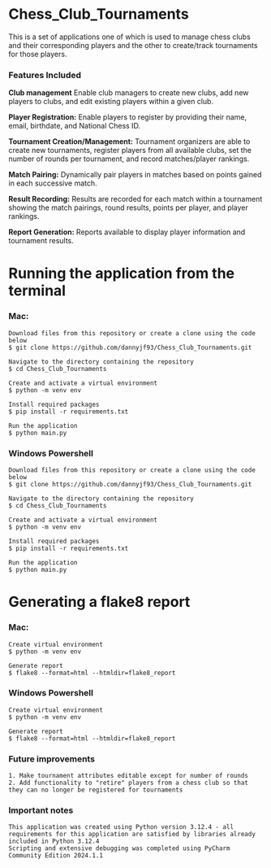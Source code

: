 # Chess_Club_Tournaments
This is a set of applications one of which is used to manage chess clubs and their corresponding players and the other to create/track tournaments for those players.

### Features Included
**Club management** Enable club managers to create new clubs, add new players to clubs, and edit existing players within a given club. 

**Player Registration:** Enable players to register by providing their name, email, birthdate, and National Chess ID.

**Tournament Creation/Management:** Tournament organizers are able to create new tournaments, register players from all available clubs, set the number of rounds per tournament, and record matches/player rankings.

**Match Pairing:** Dynamically pair players in matches based on points gained in each successive match. 

**Result Recording:** Results are recorded for each match within a tournament showing the match pairings, round results, points per player, and player rankings.

**Report Generation:** Reports available to display player information and tournament results.

# Running the application from the terminal
### Mac:
    Download files from this repository or create a clone using the code below
    $ git clone https://github.com/dannyjf93/Chess_Club_Tournaments.git
    
    Navigate to the directory containing the repository
    $ cd Chess_Club_Tournaments

    Create and activate a virtual environment
    $ python -m venv env

    Install required packages
    $ pip install -r requirements.txt
    
    Run the application
    $ python main.py


### Windows Powershell
    Download files from this repository or create a clone using the code below
    $ git clone https://github.com/dannyjf93/Chess_Club_Tournaments.git
    
    Navigate to the directory containing the repository
    $ cd Chess_Club_Tournaments

    Create and activate a virtual environment
    $ python -m venv env

    Install required packages
    $ pip install -r requirements.txt
    
    Run the application
    $ python main.py

# Generating a flake8 report
### Mac:
    Create virtual environment
    $ python -m venv env

    Generate report
    $ flake8 --format=html --htmldir=flake8_report

    
### Windows Powershell
    Create virtual environment
    $ python -m venv env
    
    Generate report
    $ flake8 --format=html --htmldir=flake8_report

### Future improvements
    1. Make tournament attributes editable except for number of rounds
    2. Add functionality to "retire" players from a chess club so that they can no longer be registered for tournaments

### Important notes
    This application was created using Python version 3.12.4 - all requirements for this application are satisfied by libraries already included in Python 3.12.4
    Scripting and extensive debugging was completed using PyCharm Community Edition 2024.1.1
    